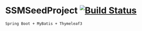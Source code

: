 # SSMSeedProject [![Build Status](https://travis-ci.org/izhangzhihao/SSMSeedProject.svg?branch=master)](https://travis-ci.org/izhangzhihao/SSMSeedProject)

    Spring Boot + MyBatis + Thymeleaf3
    
